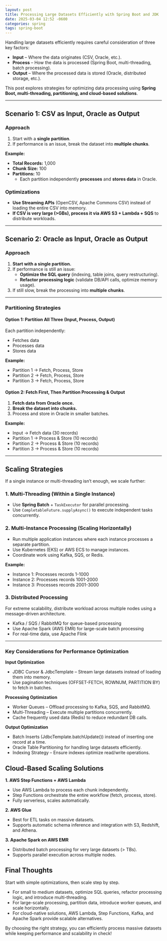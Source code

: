 ```yaml
---
layout: post
title: Processing Large Datasets Efficiently with Spring Boot and JDK
date: 2025-03-04 12:52 -0600
categories: spring
tags: spring-boot
---
```


Handling large datasets efficiently requires careful consideration of three key factors:

- **Input** – Where the data originates (CSV, Oracle, etc.).
- **Process** – How the data is processed (Spring Boot, multi-threading, batch processing).
- **Output** – Where the processed data is stored (Oracle, distributed storage, etc.).

This post explores strategies for optimizing data processing using **Spring Boot, multi-threading, partitioning, and
cloud-based solutions**.

---

## **Scenario 1: CSV as Input, Oracle as Output**

### **Approach**

1. Start with a **single partition**.
2. If performance is an issue, break the dataset into **multiple chunks**.

**Example:**

- **Total Records:** 1,000
- **Chunk Size:** 100
- **Partitions:** 10
    - Each partition independently **processes** and **stores data** in Oracle.

### **Optimizations**

- **Use Streaming APIs** (OpenCSV, Apache Commons CSV) instead of loading the entire CSV into memory.
- **If CSV is very large (>GBs), process it via AWS S3 + Lambda + SQS** to distribute workloads.

---

## **Scenario 2: Oracle as Input, Oracle as Output**

### **Approach**

1. **Start with a single partition.**
2. If performance is still an issue:
    - **Optimize the SQL query** (indexing, table joins, query restructuring).
    - **Refactor processing logic** (validate DB/API calls, optimize memory usage).
3. If still slow, break the processing into **multiple chunks**.

---

### **Partitioning Strategies**

#### **Option 1: Partition All Three (Input, Process, Output)**

Each partition independently:

- Fetches data
- Processes data
- Stores data

**Example:**

- Partition 1 -> Fetch, Process, Store
- Partition 2 -> Fetch, Process, Store
- Partition 3 -> Fetch, Process, Store

#### **Option 2: Fetch First, Then Partition Processing & Output**

1. **Fetch data from Oracle once.**
2. **Break the dataset into chunks.**
3. Process and store in Oracle in smaller batches.

**Example:**

- Input -> Fetch data (30 records)
- Partition 1 -> Process & Store (10 records)
- Partition 2 -> Process & Store (10 records)
- Partition 3 -> Process & Store (10 records)

---

## **Scaling Strategies**

If a single instance or multi-threading isn’t enough, we scale further:

### **1. Multi-Threading (Within a Single Instance)**

- Use **Spring Batch** + `TaskExecutor` for parallel processing.
- Use `CompletableFuture.supplyAsync()` to execute independent tasks concurrently.

### **2. Multi-Instance Processing (Scaling Horizontally)**

- Run multiple application instances where each instance processes a separate partition.
- Use Kubernetes (EKS) or AWS ECS to manage instances.
- Coordinate work using Kafka, SQS, or Redis.

**Example:**

- Instance 1: Processes records 1-1000
- Instance 2: Processes records 1001-2000
- Instance 3: Processes records 2001-3000

### **3. Distributed Processing**

For extreme scalability, distribute workload across multiple nodes using a message-driven architecture.

- Kafka / SQS / RabbitMQ for queue-based processing
- Use Apache Spark (AWS EMR) for large-scale batch processing
- For real-time data, use Apache Flink

---

### Key Considerations for Performance Optimization

**Input Optimization**

- JDBC Cursor & JdbcTemplate – Stream large datasets instead of loading them into memory.
- Use pagination techniques (OFFSET-FETCH, ROWNUM, PARTITION BY) to fetch in batches.

**Processing Optimization**

- Worker Queues – Offload processing to Kafka, SQS, and RabbitMQ.
- Multi-Threading – Execute multiple partitions concurrently.
- Cache frequently used data (Redis) to reduce redundant DB calls.

**Output Optimization**

- Batch Inserts (JdbcTemplate.batchUpdate()) instead of inserting one record at a time.
- Oracle Table Partitioning for handling large datasets efficiently.
- Indexing Strategy – Ensure indexes optimize read/write operations.

## Cloud-Based Scaling Solutions

**1. AWS Step Functions + AWS Lambda**

- Use AWS Lambda to process each chunk independently.
- Step Functions orchestrate the entire workflow (fetch, process, store).
- Fully serverless, scales automatically.

**2. AWS Glue**

- Best for ETL tasks on massive datasets.
- Supports automatic schema inference and integration with S3, Redshift, and Athena.

**3. Apache Spark on AWS EMR**

- Distributed batch processing for very large datasets (> TBs).
- Supports parallel execution across multiple nodes.

## Final Thoughts

Start with simple optimizations, then scale step by step.

- For small to medium datasets, optimize SQL queries, refactor processing logic, and introduce multi-threading.
- For large-scale processing, partition data, introduce worker queues, and scale horizontally.
- For cloud-native solutions, AWS Lambda, Step Functions, Kafka, and Apache Spark provide scalable alternatives.

By choosing the right strategy, you can efficiently process massive datasets while keeping performance and scalability
in check!